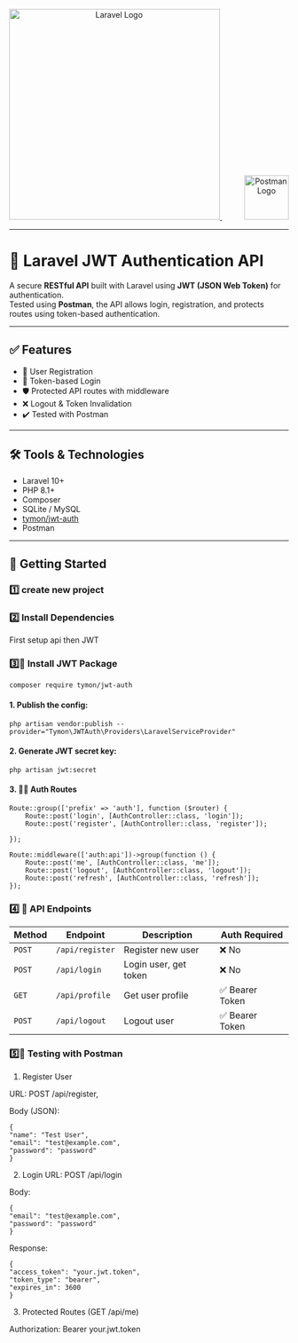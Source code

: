 <p align="center">
  <a href="https://laravel.com" target="_blank">
    <img src="https://raw.githubusercontent.com/laravel/art/master/logo-lockup/5%20SVG/2%20CMYK/1%20Full%20Color/laravel-logolockup-cmyk-red.svg" width="380" alt="Laravel Logo">
  </a>
  <span style="margin: 0 20px;"></span>
  <a href="https://postman.com" target="_blank">
    <img src="https://uxwing.com/wp-content/themes/uxwing/download/brands-and-social-media/postman-icon.svg" width="80" alt="Postman Logo">
  </a>
</p>

---

# 🔐 Laravel JWT Authentication API

A secure **RESTful API** built with Laravel using **JWT (JSON Web Token)** for authentication.  
Tested using **Postman**, the API allows login, registration, and protects routes using token-based authentication.

---

## ✅ Features

- 🧾 User Registration
- 🔑 Token-based Login
- 🛡️ Protected API routes with middleware
- ❌ Logout & Token Invalidation
- ✔️ Tested with Postman

---

## 🛠 Tools & Technologies

- Laravel 10+
- PHP 8.1+
- Composer
- SQLite / MySQL
- [tymon/jwt-auth](https://github.com/tymondesigns/jwt-auth)
- Postman

---

## 🚀 Getting Started

### 1️⃣ create new project
### 2️⃣ Install Dependencies
First setup api then JWT
### 3️⃣🔧 Install JWT Package
    composer require tymon/jwt-auth
#### 1. Publish the config:
    php artisan vendor:publish --provider="Tymon\JWTAuth\Providers\LaravelServiceProvider"

#### 2. Generate JWT secret key:
    php artisan jwt:secret
#### 3. 🧑‍💻 Auth Routes

    Route::group(['prefix' => 'auth'], function ($router) {
        Route::post('login', [AuthController::class, 'login']);
        Route::post('register', [AuthController::class, 'register']);

    });

    Route::middleware(['auth:api'])->group(function () {
        Route::post('me', [AuthController::class, 'me']);
        Route::post('logout', [AuthController::class, 'logout']);
        Route::post('refresh', [AuthController::class, 'refresh']);
    });

### 4️⃣ 🧪 API Endpoints

| **Method** | **Endpoint**       | **Description**        | **Auth Required**     |
|------------|--------------------|------------------------|------------------------|
| `POST`     | `/api/register`    | Register new user      | ❌ No                  |
| `POST`     | `/api/login`       | Login user, get token  | ❌ No                  |
| `GET`      | `/api/profile`     | Get user profile       | ✅ Bearer Token        |
| `POST`     | `/api/logout`      | Logout user            | ✅ Bearer Token        |

### 5️⃣🧪 Testing with Postman
1. Register User

URL: POST /api/register,

Body (JSON):

    {
    "name": "Test User",
    "email": "test@example.com",
    "password": "password"
    }
2. Login
URL: POST /api/login

Body:

    {
    "email": "test@example.com",
    "password": "password"
    }

Response:

    {
    "access_token": "your.jwt.token",
    "token_type": "bearer",
    "expires_in": 3600
    }

3. Protected Routes (GET /api/me)

Authorization: Bearer your.jwt.token
